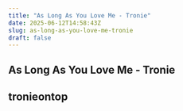 ```yaml
---
title: "As Long As You Love Me - Tronie"
date: 2025-06-12T14:58:43Z
slug: as-long-as-you-love-me-tronie
draft: false
---
```


## As Long As You Love Me - Tronie

## tronieontop


